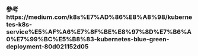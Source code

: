 ### 參考https://medium.com/k8s%E7%AD%86%E8%A8%98/kubernetes-k8s-service%E5%AF%A6%E7%8F%BE%E8%97%8D%E7%B6%A0%E7%99%BC%E5%B8%83-kubernetes-blue-green-deployment-80d021152d05